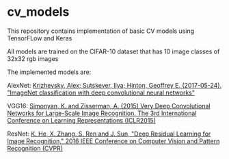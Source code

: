 # cv_models

This repository contains implementation of basic CV models using TensorFLow and Keras

All models are trained on the CIFAR-10 dataset that has 10 image classes of 32x32 rgb images

The implemented models are:

AlexNet: [Krizhevsky, Alex; Sutskever, Ilya; Hinton, Geoffrey E. (2017-05-24). "ImageNet classification with deep convolutional neural networks"](https://papers.nips.cc/paper/2012/hash/c399862d3b9d6b76c8436e924a68c45b-Abstract.html)

VGG16: [Simonyan, K. and Zisserman, A. (2015) Very Deep Convolutional Networks for Large-Scale Image Recognition. The 3rd International Conference on Learning Representations (ICLR2015)](https://arxiv.org/abs/1409.1556)

ResNet: [K. He, X. Zhang, S. Ren and J. Sun, "Deep Residual Learning for Image Recognition," 2016 IEEE Conference on Computer Vision and Pattern Recognition (CVPR)](https://arxiv.org/abs/1512.03385)
